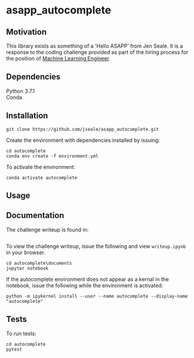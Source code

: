 # asapp_autocomplete 

## Motivation 
This library exists as something of a 'Hello ASAPP' from Jen Seale. It is a response to the coding challenge provided as part of the hiring process for the position of [Machine Learning Engineer](https://jobs.lever.co/asapp-2/20112e96-2c3b-41e7-a602-61edb8e998b7).

## Dependencies 
Python 3.7.1<br />
Conda<br />

## Installation 
```
git clone https://github.com/jseale/asapp_autocomplete.git
```

Create the environment with dependencies installed by issuing: <br /> 
```
cd autocomplete
conda env create -f environment.yml
```

To activate the environment:<br />
```
conda activate autocomplete
```

## Usage 

## Documentation
The challenge writeup is found in: <br/>
```
```

To view the challenge writeup, issue the following and view `writeup.ipynb` in your browser.
```
cd autocomplete\documents
jupyter notebook
```

If the autocomplete environment does not appear as a kernal in the notebook, issue the following
while the environment is activated:<br/>
```
python -m ipykernel install --user --name autocomplete --display-name "autocomplete"
```

## Tests
To run tests: 
```
cd autocomplete
pytest
```

